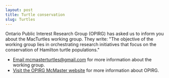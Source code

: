 ```yaml
---
layout: post
title: Turtle conservation
slug: Turtles
---
```


Ontario Public Interest Research Group (OPIRG) has asked us to inform you about the MacTurtles working group. They write: "The objective of the working group lies in orchestrating research initiatives that focus on the conservation of Hamilton turtle populations."

* [Email mcmasterturtles@gmail.com](mailto:mcmasterturtles@gmail.com) for more information about the working group.
* [Visit the OPIRG McMaster website](https://opirgmcmaster.wordpress.com/working-groups/) for more information about OPIRG.


